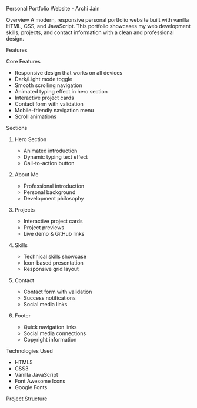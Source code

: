  Personal Portfolio Website - Archi Jain

 Overview
A modern, responsive personal portfolio website built with vanilla HTML, CSS, and JavaScript. This portfolio showcases my web development skills, projects, and contact information with a clean and professional design.

 Features

 Core Features
- Responsive design that works on all devices
- Dark/Light mode toggle
- Smooth scrolling navigation
- Animated typing effect in hero section
- Interactive project cards
- Contact form with validation
- Mobile-friendly navigation menu
- Scroll animations

 Sections
1. Hero Section
   - Animated introduction
   - Dynamic typing text effect
   - Call-to-action button

2. About Me
   - Professional introduction
   - Personal background
   - Development philosophy

3. Projects
   - Interactive project cards
   - Project previews
   - Live demo & GitHub links

4. Skills
   - Technical skills showcase
   - Icon-based presentation
   - Responsive grid layout

5. Contact
   - Contact form with validation
   - Success notifications
   - Social media links

6. Footer
   - Quick navigation links
   - Social media connections
   - Copyright information

 Technologies Used
- HTML5
- CSS3
- Vanilla JavaScript
- Font Awesome Icons
- Google Fonts

Project Structure 
